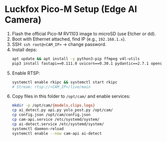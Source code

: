 # Luckfox Pico-M Setup (Edge AI Camera)
1) Flash the official Pico-M RV1103 image to microSD (use Etcher or dd).
2) Boot with Ethernet attached, find IP (e.g., `192.168.1.x`).
3) SSH: `ssh root@<CAM_IP>` → change password.
4) Install deps:
   ```bash
   apt update && apt install -y python3-pip ffmpeg v4l-utils
   pip3 install fastapi==0.111.0 uvicorn==0.30.1 pydantic==2.7.1 opencv-python==4.9.0.80 rknnlite==1.6.0
   ```
5) Enable RTSP:
   ```bash
   systemctl enable rkipc && systemctl start rkipc
   # Stream: rtsp://<CAM_IP>/live/main
   ```
6) Copy files in this folder to `/opt/cam/` and enable services:
   ```bash
   mkdir -p /opt/cam/{models,clips,logs}
   cp ai_detect.py api.py yolo_post.py /opt/cam/
   cp config.json /opt/cam/config.json
   cp cam-api.service /etc/systemd/system/
   cp ai-detect.service /etc/systemd/system/
   systemctl daemon-reload
   systemctl enable --now cam-api ai-detect
   ```
